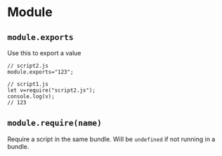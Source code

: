 # Module

## `module.exports`
Use this to export a value
```
// script2.js
module.exports="123";
```
```
// script1.js
let v=require("script2.js");
console.log(v);
// 123
```

## `module.require(name)`
Require a script in the same bundle. Will be `undefined` if not running in a bundle.
